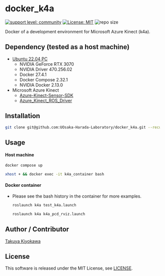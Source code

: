 # docker_k4a

[![support level: community](https://img.shields.io/badge/support%20level-community-lightgray.svg)](http://rosindustrial.org/news/2016/10/7/better-supporting-a-growing-ros-industrial-software-platform)
[![License: MIT](https://img.shields.io/badge/License-MIT-yellow.svg)](https://opensource.org/licenses/MIT)
![repo size](https://img.shields.io/github/repo-size/UOsaka-Harada-Laboratory/docker_k4a)

Docker of a development environment for Microsoft Azure Kinect (k4a).

## Dependency (tested as a host machine)

- [Ubuntu 22.04 PC](https://ubuntu.com/certified/laptops?q=&limit=20&vendor=Dell&vendor=Lenovo&vendor=HP&release=22.04+LTS)
  - NVIDIA GeForce RTX 3070
  - NVIDIA Driver 470.256.02
  - Docker 27.4.1
  - Docker Compose 2.32.1
  - NVIDIA Docker 2.13.0
- Microsoft Azure Kinect
  - [Azure-Kinect-Sensor-SDK](https://github.com/microsoft/Azure-Kinect-Sensor-SDK)  
  - [Azure_Kinect_ROS_Driver](https://github.com/microsoft/Azure_Kinect_ROS_Driver)  

## Installation
```bash
git clone git@github.com:UOsaka-Harada-Laboratory/docker_k4a.git --recursive --depth 1 && cd docker_k4a && COMPOSE_DOCKER_CLI_BUILD=1 DOCKER_BUILDKIT=1 docker compose build --no-cache --parallel
```

## Usage
#### Host machine
```bash
docker compose up
```
```bash
xhost + && docker exec -it k4a_container bash
```

#### Docker container
- Please see the bash history in the container for more examples.
    ```bash
    roslaunch k4a test_k4a.launch
    ```
    ```bash
    roslaunch k4a k4a_pcd_rviz.launch
    ```

## Author / Contributor

[Takuya Kiyokawa](https://takuya-ki.github.io/)

## License

This software is released under the MIT License, see [LICENSE](./LICENSE).
